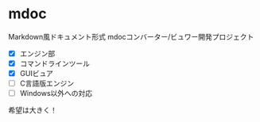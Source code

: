 # mdoc
Markdown風ドキュメント形式 mdocコンバーター/ビュワー開発プロジェクト

- [X] エンジン部
- [X] コマンドラインツール
- [X] GUIビュア
- [ ] C言語版エンジン
- [ ] Windows以外への対応

希望は大きく！
